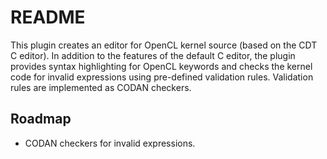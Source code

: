 # README #

This plugin creates an editor for OpenCL kernel source (based on the CDT C editor). In addition to the features of the default C editor, the plugin provides syntax highlighting for OpenCL keywords and checks the kernel code for invalid expressions using pre-defined validation rules. Validation rules are implemented as CODAN checkers.

## Roadmap ##
* CODAN checkers for invalid expressions.